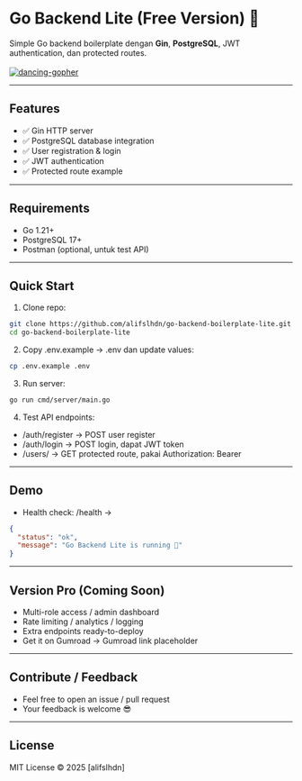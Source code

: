 # Go Backend Lite (Free Version) 🚀

Simple Go backend boilerplate dengan **Gin**, **PostgreSQL**, JWT authentication, dan protected routes.<br/><br/>
<a href="https://imgbb.com/"><img src="https://i.ibb.co/WvhLSZF0/dancing-gopher.gif" alt="dancing-gopher" border="0"></a>

---

## **Features**
- ✅ Gin HTTP server  
- ✅ PostgreSQL database integration  
- ✅ User registration & login  
- ✅ JWT authentication  
- ✅ Protected route example  

---

## **Requirements**
- Go 1.21+  
- PostgreSQL 17+  
- Postman (optional, untuk test API)  

---

## **Quick Start**

1. Clone repo:  
```bash
git clone https://github.com/alifslhdn/go-backend-boilerplate-lite.git
cd go-backend-boilerplate-lite
```
2. Copy .env.example → .env dan update values:
```bash
cp .env.example .env
```
3. Run server:
```bash
go run cmd/server/main.go
```
4. Test API endpoints:
- /auth/register → POST user register
- /auth/login → POST login, dapat JWT token
- /users/ → GET protected route, pakai Authorization: Bearer <token>

---

## **Demo**
- Health check: /health →
```json
{
  "status": "ok",
  "message": "Go Backend Lite is running 🚀"
}
```

---

## **Version Pro (Coming Soon)**
- Multi-role access / admin dashboard
- Rate limiting / analytics / logging
- Extra endpoints ready-to-deploy
- Get it on Gumroad → Gumroad link placeholder

---

## **Contribute / Feedback**
- Feel free to open an issue / pull request
- Your feedback is welcome 😎

---

## **License**
MIT License © 2025 [alifslhdn]
